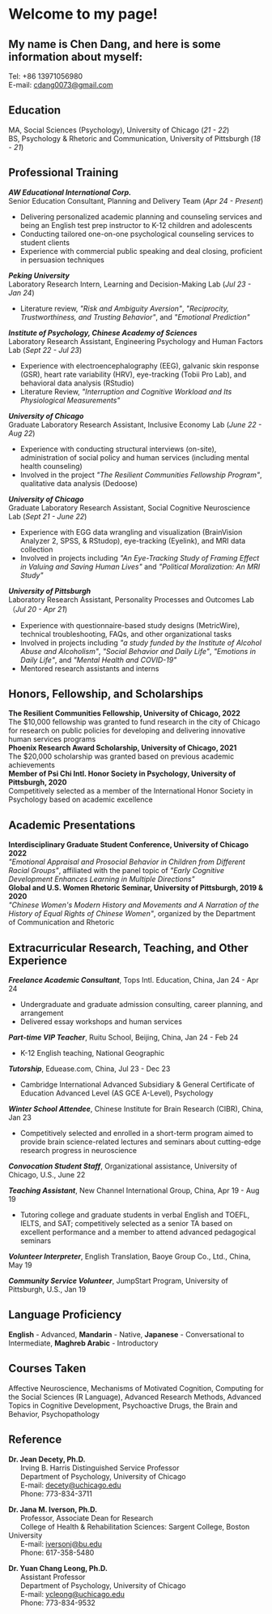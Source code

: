 # Welcome to my page! <br />
## My name is Chen Dang, and here is some information about myself: <br />
Tel: +86 13971056980 <br />
E-mail: cdang0073@gmail.com

## Education <br />
MA, Social Sciences (Psychology), University of Chicago (_21 - 22_) <br />
BS, Psychology & Rhetoric and Communication, University of Pittsburgh (_18 - 21_)

## Professional Training <br />
***AW Educational International Corp.*** <br /> 
Senior Education Consultant, Planning and Delivery Team (_Apr 24 - Present_) <br />
- Delivering personalized academic planning and counseling services and being an English test prep instructor to K-12 children and adolescents
- Conducting tailored one-on-one psychological counseling services to student clients
- Experience with commercial public speaking and deal closing, proficient in persuasion techniques

***Peking University*** <br />
Laboratory Research Intern, Learning and Decision-Making Lab (_Jul 23 - Jan 24_) <br />
- Literature review, _"Risk and Ambiguity Aversion"_, _"Reciprocity, Trustworthiness, and Trusting Behavior"_, and _"Emotional Prediction"_

***Institute of Psychology, Chinese Academy of Sciences*** <br />
Laboratory Research Assistant, Engineering Psychology and Human Factors Lab (_Sept 22 - Jul 23_) <br />
- Experience with electroencephalography (EEG), galvanic skin response (GSR), heart rate variability (HRV), eye-tracking (Tobii Pro Lab), and behavioral data analysis (RStudio)
- Literature Review, _"Interruption and Cognitive Workload and Its Physiological Measurements"_

***University of Chicago*** <br />
Graduate Laboratory Research Assistant, Inclusive Economy Lab (_June 22 - Aug 22_) <br />
- Experience with conducting structural interviews (on-site), administration of social policy and human services (including mental health counseling)
- Involved in the project _"The Resilient Communities Fellowship Program"_, qualitative data analysis (Dedoose)

***University of Chicago*** <br />
Graduate Laboratory Research Assistant, Social Cognitive Neuroscience Lab (_Sept 21 - June 22_) <br />
- Experience with EGG data wrangling and visualization (BrainVision Analyzer 2, SPSS, & RStudop), eye-tracking (Eyelink), and MRI data collection
- Involved in projects including _"An Eye-Tracking Study of Framing Effect in Valuing and Saving Human Lives"_ and _"Political Moralization: An MRI Study"_

***University of Pittsburgh*** <br />
Laboratory Research Assistant, Personality Processes and Outcomes Lab （_Jul 20 - Apr 21_) <br />
- Experience with questionnaire-based study designs (MetricWire), technical troubleshooting, FAQs, and other organizational tasks
- Involved in projects including _"a study funded by the Institute of Alcohol Abuse and Alcoholism"_, _"Social Behavior and Daily Life"_, _"Emotions in Daily Life"_, and _"Mental Health and COVID-19"_
- Mentored research assistants and interns

## Honors, Fellowship, and Scholarships <br />
**The Resilient Communities Fellowship, University of Chicago, 2022** <br />
The $10,000 fellowship was granted to fund research in the city of Chicago for research on public policies for developing and delivering innovative human services programs <br />
**Phoenix Research Award Scholarship, University of Chicago, 2021** <br />
The $20,000 scholarship was granted based on previous academic achievements <br />
**Member of Psi Chi Intl. Honor Society in Psychology, University of Pittsburgh, 2020** <br />
Competitively selected as a member of the International Honor Society in Psychology based on academic excellence

## Academic Presentations <br />
**Interdisciplinary Graduate Student Conference, University of Chicago 2022** <br />
_"Emotional Appraisal and Prosocial Behavior in Children from Different Racial Groups"_, affiliated with the panel topic of _"Early Cognitive Development Enhances Learning in Multiple Directions"_ <br />
**Global and U.S. Women Rhetoric Seminar, University of Pittsburgh, 2019 & 2020** <br />
_"Chinese Women's Modern History and Movements and A Narration of the History of Equal Rights of Chinese Women"_, organized by the Department of Communication and Rhetoric

## Extracurricular Research, Teaching, and Other Experience <br />
***Freelance Academic Consultant***, Tops Intl. Education, China, Jan 24 - Apr 24
- Undergraduate and graduate admission consulting, career planning, and arrangement
- Delivered essay workshops and human services
  
***Part-time VIP Teacher***, Ruitu School, Beijing, China, Jan 24 - Feb 24
- K-12 English teaching, National Geographic
  
***Tutorship***, Eduease.com, China, Jul 23 - Dec 23
- Cambridge International Advanced Subsidiary & General Certificate of Education Advanced Level (AS GCE A-Level), Psychology

***Winter School Attendee***, Chinese Institute for Brain Research (CIBR), China, Jan 23 <br />
 - Competitively selected and enrolled in a short-term program aimed to provide brain science-related lectures and seminars about cutting-edge research progress in neuroscience

***Convocation Student Staff***, Organizational assistance, University of Chicago, U.S., June 22

***Teaching Assistant***, New Channel International Group, China, Apr 19 - Aug 19
- Tutoring college and graduate students in verbal English and TOEFL, IELTS, and SAT; competitively selected as a senior TA based on excellent performance and a member to attend advanced pedagogical seminars
  
***Volunteer Interpreter***, English Translation, Baoye Group Co., Ltd., China, May 19

***Community Service Volunteer***, JumpStart Program, University of Pittsburgh, U.S., Jan 19

## Language Proficiency <br />
**English** - Advanced, **Mandarin** - Native, **Japanese** - Conversational to Intermediate, **Maghreb Arabic** - Introductory

## Courses Taken <br />
Affective Neuroscience, Mechanisms of Motivated Cognition, Computing for the Social Sciences (R Language), Advanced Research Methods, Advanced Topics in Cognitive Development, Psychoactive Drugs, the Brain and Behavior, Psychopathology

## Reference <br />
**Dr. Jean Decety, Ph.D.** <br />
         &nbsp; &nbsp; &nbsp; Irving B. Harris Distinguished Service Professor <br />
         &nbsp; &nbsp; &nbsp; Department of Psychology, University of Chicago <br />
         &nbsp; &nbsp; &nbsp; E-mail: decety@uchicago.edu <br />
         &nbsp; &nbsp; &nbsp; Phone: 773-834-3711

**Dr. Jana M. Iverson, Ph.D.** <br />
         &nbsp; &nbsp; &nbsp; Professor, Associate Dean for Research <br />
         &nbsp; &nbsp; &nbsp; College of Health & Rehabilitation Sciences: Sargent College, Boston University <br />
         &nbsp; &nbsp; &nbsp; E-mail: iversonj@bu.edu <br />
         &nbsp; &nbsp; &nbsp; Phone: 617-358-5480

**Dr. Yuan Chang Leong, Ph.D.** <br />
         &nbsp; &nbsp; &nbsp; Assistant Professor <br />
         &nbsp; &nbsp; &nbsp; Department of Psychology, University of Chicago <br />
         &nbsp; &nbsp; &nbsp; E-mail: ycleong@uchicago.edu <br /> 
         &nbsp; &nbsp; &nbsp; Phone: 773-834-9532
